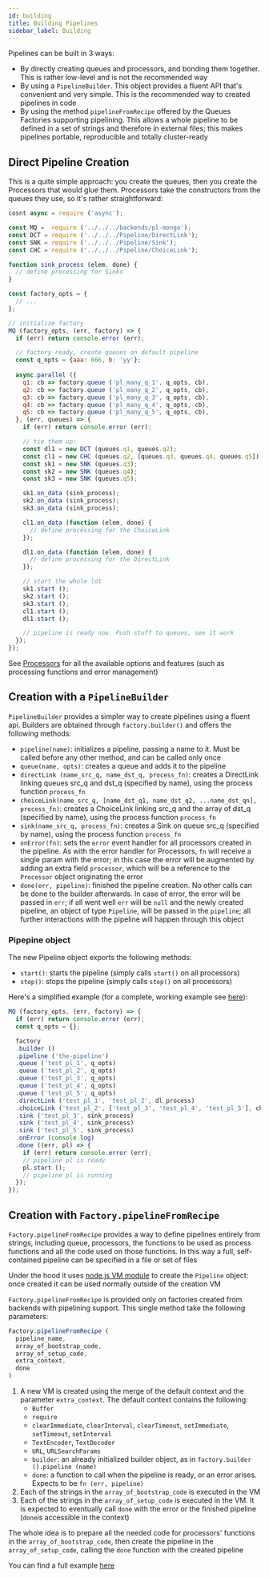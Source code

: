```yaml
---
id: building
title: Building Pipelines
sidebar_label: Building
---
```


Pipelines can be built in 3 ways:

* By directly creating queues and processors, and bonding them together. This is rather low-level and is not the recommended way
* By using a `PipelineBuilder`. This object provides a fluent API that's convenient and very simple. This is the recommended way to created pipelines in code
* By using the method `pipelineFromRecipe` offered by the Queues Factories supporting pipelining. This allows a whole pipeline to be defined in a set of strings and therefore in external files; this makes pipelines portable, reproducible and totally cluster-ready

## Direct Pipeline Creation

This is a quite simple approach: you create the queues, then you create the Processors that would glue them. Processors take the constructors from the queues they use, so it's rather straightforward:

```javascript
cosnt async = require ('async');

const MQ =  require ('../../../backends/pl-mongo');
const DCT = require ('../../../Pipeline/DirectLink');
const SNK = require ('../../../Pipeline/Sink');
const CHC = require ('../../../Pipeline/ChoiceLink');

function sink_process (elem, done) {
  // define processing for Sinks
}

const factory_opts = {
  // ...
};

// initialize factory
MQ (factory_opts, (err, factory) => {
  if (err) return console.error (err);

  // factory ready, create queues on default pipeline
  const q_opts = {aaa: 666, b: 'yy'};
  
  async.parallel ({
    q1: cb => factory.queue ('pl_many_q_1', q_opts, cb),
    q2: cb => factory.queue ('pl_many_q_2', q_opts, cb),
    q3: cb => factory.queue ('pl_many_q_3', q_opts, cb),
    q4: cb => factory.queue ('pl_many_q_4', q_opts, cb),
    q5: cb => factory.queue ('pl_many_q_5', q_opts, cb),
  }, (err, queues) => {
    if (err) return console.error (err);

    // tie them up:
    const dl1 = new DCT (queues.q1, queues.q2);
    const cl1 = new CHC (queues.q2, [queues.q3, queues.q4, queues.q5]);
    const sk1 = new SNK (queues.q3);
    const sk2 = new SNK (queues.q4);
    const sk3 = new SNK (queues.q5);

    sk1.on_data (sink_process);
    sk2.on_data (sink_process);
    sk3.on_data (sink_process);

    cl1.on_data (function (elem, done) {
      // define processing for the ChoiceLink
    });

    dl1.on_data (function (elem, done) {
      // define processing for the DirectLink
    });

    // start the whole lot
    sk1.start ();
    sk2.start ();
    sk3.start ();
    cl1.start ();
    dl1.start ();

    // pipeline is ready now. Push stuff to queues, see it work
  });
});
```

See [Processors](processors) for all the available options and features (such as processing functions and error management)

## Creation with a `PipelineBuilder`

`PipelineBuilder` provides a simpler way to create pipelines using a fluent api. Builders are obtained through `factory.builder()` and offers the following methods:

* `pipeline(name)`: initializes a pipeline, passing a name to it. Must be called before any other method, and can be called only once
* `queue(name, opts)`: creates a queue and adds it to the pipeline
* `directLink (name_src_q, name_dst_q, process_fn)`: creates a DirectLink linking queues src_q and dst_q (specified by name), using the process function `process_fn`
* `choiceLink(name_src_q, [name_dst_q1, name_dst_q2, ...name_dst_qn], process_fn)`: creates a ChoiceLink linking src_q and the array of dst_q (specified by name), using the process function `process_fn`
* `sink(name_src_q, process_fn)`: creates a Sink on queue src_q (specified by name), using the process function `process_fn`
* `onError(fn)`: sets the `error` event handler for all processors created in the pipeline. As with the error handler for Processors, `fn` will receive a single param with the error; in this case the error will be augmented by adding an extra field `processor`, which will be a reference to the `Processor` object originating the error
* `done(err, pipeline)`: finished the pipeline creation. No other calls can be done to the builder afterwards. In case of error, the error will be passed in `err`; if all went well `err` will be `null` and the newly created pipeline, an object of type `Pipeline`, will be passed in the `pipeline`; all further interactions with the pipeline will happen through this object

### Pipepine object

The new Pipeline object exports the following methods:

* `start()`: starts the pipeline (simply calls `start()` on all processors)
* `stop()`: stops the pipeline (simply calls `stop()` on all processors)

Here's a simplified example (for a complete, working example see [here](https://github.com/pepmartinez/keuss/tree/master/examples/pipelines/builder)):

```javascript
MQ (factory_opts, (err, factory) => {
  if (err) return console.error (err);
  const q_opts = {};

  factory
  .builder ()
  .pipeline ('the-pipeline')
  .queue ('test_pl_1', q_opts)
  .queue ('test_pl_2', q_opts)
  .queue ('test_pl_3', q_opts)
  .queue ('test_pl_4', q_opts)
  .queue ('test_pl_5', q_opts)
  .directLink ('test_pl_1', 'test_pl_2', dl_process)
  .choiceLink ('test_pl_2', ['test_pl_3', 'test_pl_4', 'test_pl_5'], choice_process)
  .sink ('test_pl_3', sink_process)
  .sink ('test_pl_4', sink_process)
  .sink ('test_pl_5', sink_process)
  .onError (console.log)
  .done ((err, pl) => {
    if (err) return console.error (err);
    // pipeline pl is ready
    pl.start ();
    // pipeline pl is running
  });
});
```

## Creation with `Factory.pipelineFromRecipe`

`Factory.pipelineFromRecipe` provides a way to define pipelines entirely from strings, including queue, processors, the functions
to be used as process functions and all the code used on those functions. In this way a full, self-contained pipeline can be specified
in a file or set of files

Under the hood it uses [node.js VM module](https://nodejs.org/dist/latest-v12.x/docs/api/vm.html) to create the `Pipeline` object: once created it can be used normally outside of the creation VM

`Factory.pipelineFromRecipe` is provided only on factories created from backends with pipelining support. This single method take the following parameters:

```javascript
Factory.pipelineFromRecipe (
  pipeline_name,
  array_of_bootstrap_code,
  array_of_setup_code,
  extra_context,
  done
)
```

1. A new VM is created using the merge of the default context and the parameter `extra_context`. The default context contains the following:
   * `Buffer`
   * `require`
   * `clearImmediate`, `clearInterval`, `clearTimeout`, `setImmediate`, `setTimeout`, `setInterval`
   * `TextEncoder`, `TextDecoder`
   * `URL`, `URLSearchParams`
   * `builder`: an already initialized builder object, as in `factory.builder ().pipeline (name)`
   * `done`: a function to call when the pipeline is ready, or an error arises. Expects to be `fn (err, pipeline)`
2. Each of the strings in the `array_of_bootstrap_code` is executed in the VM
3. Each of the strings in the `array_of_setup_code` is executed in the VM. It is expected to eventually call `done` with the error or the finished pipeline (`done`is accessible in the context)

The whole idea is to prepare all the needed code for processors' functions in the `array_of_bootstrap_code`, then create the pipeline in the `array_of_setup_code`, calling the `done` function with the created pipeline

You can find a full example [here](https://github.com/pepmartinez/keuss/tree/master/examples/pipelines/fromRecipe)
